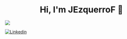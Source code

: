 <div align="center">
<h1 align="center">Hi, I'm JEzquerroF</a> 👋</h1>
<div align="left">
<img src="https://esemanal.mx/revista/wp-content/uploads/2024/07/portadagaming-780x470.jpg">


[![Linkedin](https://img.shields.io/badge/Linkedin-blue)](https://www.linkedin.com/in/javier-ezquerro-fuentes-5a494a319/)
  
<!--
**JEzquerroF/JEzquerroF** is a ✨ _special_ ✨ repository because its `README.md` (this file) appears on your GitHub profile.

Here are some ideas to get you started:

- 🔭 I’m currently working on ...
- 🌱 I’m currently learning ...
- 👯 I’m looking to collaborate on ...
- 🤔 I’m looking for help with ...
- 💬 Ask me about ...
- 📫 How to reach me: ...
- 😄 Pronouns: ...
- ⚡ Fun fact: ...
-->

